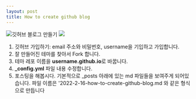 ```yaml
---
layout: post
title: How to create github blog
---
```


![깃허브 블로그 만들기](https://blog.naver.com/aimento/222648818253)
<img src="https://github.com/ellie-lee/ellie-lee.github.io/tree/master/images/avatar.png">
1. 깃허브 가입하기: email 주소와 비밀번호, username을 기입하고 가입합니다.
2. 잘 만들어진 테마를 찾아서 Fork 합니다.
3. 테마 레포 이름을 **username.github.io**로 바꿉니다.
4. **\_config.yml** 파일 내용 수정합니다.
5. 포스팅을 해봅시다. 기본적으로 \_posts 아래에 있는 md 파일들을 보여주게 되어있습니다.
   파일 이름은 '2022-2-16-how-to-create-github-blog.md 와 같은 형식으로 만듭니다

